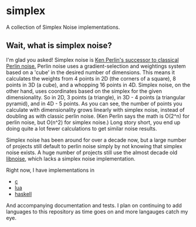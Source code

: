 simplex
=======

A collection of Simplex Noise implementations.

Wait, what is simplex noise?
----------------------------
I'm glad you asked! Simplex noise is [Ken Perlin's successor to classical Perlin noise.](http://www.csee.umbc.edu/~olano/s2002c36/ch02.pdf) Perlin noise uses a gradient-selection and weightings system based on a 'cube' in the desired number of dimensions. This means it calculates the weights from 4 points in 2D (the corners of a square), 8 points in 3D (a cube), and a whopping 16 points in 4D. Simplex noise, on the other hand, uses coordinates based on the simplex for the given dimensionality. So in 2D, 3 points (a triangle), in 3D - 4 points (a triangular pyramid), and in 4D - 5 points. As you can see, the number of points you calculate with dimensionality grows linearly with simplex noise, instead of doubling as with classic perlin noise. (Ken Perlin says the math is O(2^n) for perlin noise, but O(n^2) for simplex noise.) Long story short, you end up doing quite a lot fewer calculations to get similar noise results. 

Simplex noise has been around for over a decade now, but a large number of projects still default to perlin noise simply by not knowing that simplex noise exists. A huge number of projects still use the almost decade old [libnoise](http://libnoise.sourceforge.net/index.html), which lacks a simplex noise implementation.

Right now, I have implementations in

* [c](https://github.com/weswigham/simplex/tree/master/c)
* [lua](https://github.com/weswigham/simplex/tree/master/lua)
* [haskell](https://github.com/weswigham/simplex/tree/master/haskell)

And accompanying documentation and tests. I plan on continuing to add languages to this repository as time goes on and more langauges catch my eye.
